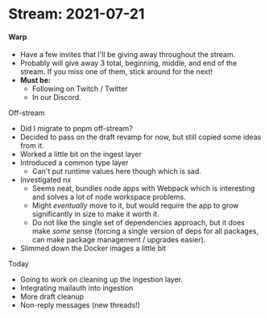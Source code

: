 # Stream: 2021-07-21
#### Warp
- Have a few invites that I'll be giving away throughout the stream.
- Probably will give away 3 total, beginning, middle, and end of the stream. If you miss one of them, stick around for the next!
- **Must be:**
	- Following on Twitch / Twitter
	- In our Discord.

Off-stream
- Did I migrate to pnpm off-stream?
- Decided to pass on the draft revamp for now, but still copied some ideas from it.
- Worked a little bit on the ingest layer
- Introduced a common type layer
	- Can't put runtime values here though which is sad.
- Investigated nx
	- Seems neat, bundles node apps with Webpack which is interesting and solves a lot of node workspace problems.
	- Might _eventually_ move to it, but would require the app to grow significantly in size to make it worth it.
	- Do not like the single set of dependencies approach, but it does make _some_ sense (forcing a single version of deps for all packages, can make package management / upgrades easier).
- Slimmed down the Docker images a little bit

Today
- Going to work on cleaning up the ingestion layer.
- Integrating mailauth into ingestion
- More draft cleanup
- Non-reply messages (new threads!)